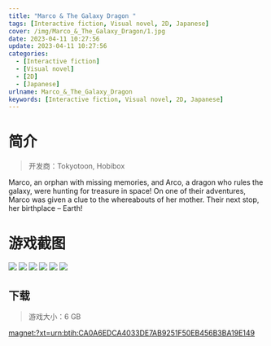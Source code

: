 ```yaml
---
title: "Marco & The Galaxy Dragon "
tags: [Interactive fiction, Visual novel, 2D, Japanese]
cover: /img/Marco_&_The_Galaxy_Dragon/1.jpg
date: 2023-04-11 10:27:56
update: 2023-04-11 10:27:56
categories: 
  - [Interactive fiction]
  - [Visual novel]
  - [2D]
  - [Japanese]
urlname: Marco_&_The_Galaxy_Dragon
keywords: [Interactive fiction, Visual novel, 2D, Japanese]
---
```

# 简介

> 开发商：Tokyotoon, Hobibox

Marco, an orphan with missing memories, and Arco, a dragon who rules the galaxy, were hunting for treasure in space! On one of their adventures, Marco was given a clue to the whereabouts of her mother. Their next stop, her birthplace – Earth!

# 游戏截图

![](/img/Marco_&_The_Galaxy_Dragon/2.jpg)
![](/img/Marco_&_The_Galaxy_Dragon/3.jpg)
![](/img/Marco_&_The_Galaxy_Dragon/4.jpg)
![](/img/Marco_&_The_Galaxy_Dragon/5.jpg)
![](/img/Marco_&_The_Galaxy_Dragon/6.jpg)
![](/img/Marco_&_The_Galaxy_Dragon/7.jpg)


## 下载

> 游戏大小：6 GB

[magnet:?xt=urn:btih:CA0A6EDCA4033DE7AB9251F50EB456B3BA19E149](magnet:?xt=urn:btih:CA0A6EDCA4033DE7AB9251F50EB456B3BA19E149)